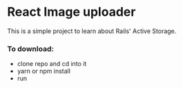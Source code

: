 # React Image uploader
This is a simple project  to learn about Rails' Active Storage.


### To download:
* clone repo and cd into it
* yarn or npm  install
* run 